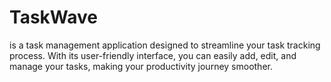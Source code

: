 # TaskWave
 is a task management application designed to streamline your task tracking process. With its user-friendly interface, you can easily add, edit, and manage your tasks, making your productivity journey smoother.
